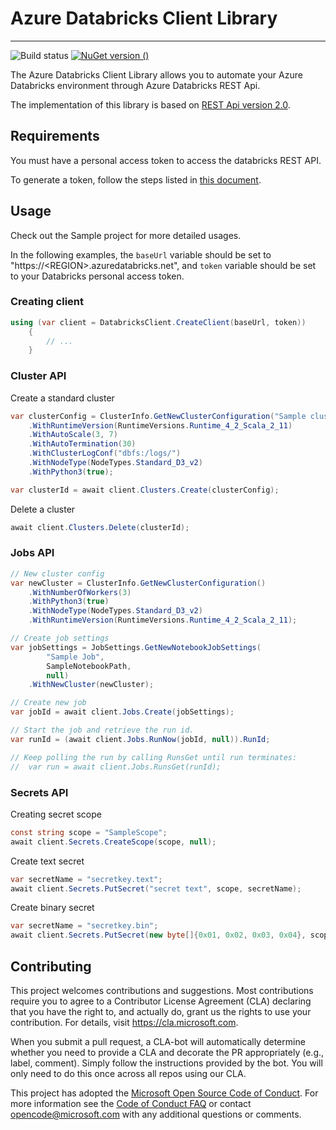 # Azure Databricks Client Library

----------
![Build status](https://microsoft.visualstudio.com/Data%20Science/_apis/build/status/Azure-Databricks-Client%20Build)
[![NuGet version ()](https://img.shields.io/badge/nuget-blue.svg)](https://www.nuget.org/packages/Microsoft.Azure.Databricks.Client/)

The Azure Databricks Client Library allows you to automate your Azure Databricks environment through Azure Databricks REST Api.

The implementation of this library is based on [REST Api version 2.0](https://docs.azuredatabricks.net/api/latest/index.html#).  

## Requirements
You must have a personal access token to access the databricks REST API.

To generate a token, follow the steps listed in [this document](https://docs.azuredatabricks.net/api/latest/authentication.html).

## Usage

Check out the Sample project for more detailed usages.

In the following examples, the ```baseUrl``` variable should be set to "https://\<REGION\>.azuredatabricks.net", and ```token``` variable should be set to your Databricks personal access token.

### Creating client

```cs
using (var client = DatabricksClient.CreateClient(baseUrl, token))
    {
        // ...
    }

```

### Cluster API

Create a standard cluster

```cs
var clusterConfig = ClusterInfo.GetNewClusterConfiguration("Sample cluster")
    .WithRuntimeVersion(RuntimeVersions.Runtime_4_2_Scala_2_11)
    .WithAutoScale(3, 7)
    .WithAutoTermination(30)
    .WithClusterLogConf("dbfs:/logs/")
    .WithNodeType(NodeTypes.Standard_D3_v2)
    .WithPython3(true);

var clusterId = await client.Clusters.Create(clusterConfig);
```

Delete a cluster

```cs
await client.Clusters.Delete(clusterId);
```

### Jobs API

```cs
// New cluster config
var newCluster = ClusterInfo.GetNewClusterConfiguration()
    .WithNumberOfWorkers(3)
    .WithPython3(true)
    .WithNodeType(NodeTypes.Standard_D3_v2)
    .WithRuntimeVersion(RuntimeVersions.Runtime_4_2_Scala_2_11);

// Create job settings
var jobSettings = JobSettings.GetNewNotebookJobSettings(
        "Sample Job",
        SampleNotebookPath,
        null)
    .WithNewCluster(newCluster);

// Create new job
var jobId = await client.Jobs.Create(jobSettings);

// Start the job and retrieve the run id.
var runId = (await client.Jobs.RunNow(jobId, null)).RunId;

// Keep polling the run by calling RunsGet until run terminates:
//  var run = await client.Jobs.RunsGet(runId);
```

### Secrets API

Creating secret scope

```cs
const string scope = "SampleScope";
await client.Secrets.CreateScope(scope, null);
```

Create text secret

```cs
var secretName = "secretkey.text";
await client.Secrets.PutSecret("secret text", scope, secretName);
```

Create binary secret

```cs
var secretName = "secretkey.bin";
await client.Secrets.PutSecret(new byte[]{0x01, 0x02, 0x03, 0x04}, scope, secretName);
```

## Contributing

This project welcomes contributions and suggestions.  Most contributions require you to agree to a
Contributor License Agreement (CLA) declaring that you have the right to, and actually do, grant us
the rights to use your contribution. For details, visit https://cla.microsoft.com.

When you submit a pull request, a CLA-bot will automatically determine whether you need to provide
a CLA and decorate the PR appropriately (e.g., label, comment). Simply follow the instructions
provided by the bot. You will only need to do this once across all repos using our CLA.

This project has adopted the [Microsoft Open Source Code of Conduct](https://opensource.microsoft.com/codeofconduct/).
For more information see the [Code of Conduct FAQ](https://opensource.microsoft.com/codeofconduct/faq/) or
contact [opencode@microsoft.com](mailto:opencode@microsoft.com) with any additional questions or comments.

